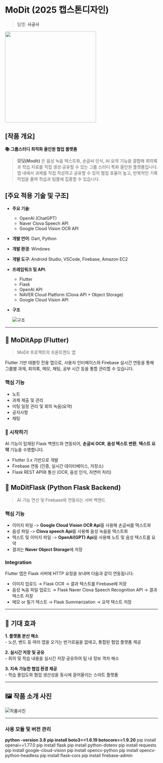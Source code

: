 # MoDit (2025 캡스톤디자인)
> 팀명: **사공사**

<img src="https://github.com/user-attachments/assets/60a37c32-10dc-4c77-9921-d06dbd9d7623" width="300"/>


## [작품 개요]
**📚 그룹스터디 최적화 올인원 협업 플랫폼**

> **모딧(Modit)** 은 음성 녹음 텍스트화, 손글씨 인식, AI 요약 기능을 결합해 회의록과 학습 자료를 직접 생성·공유할 수 있는 그룹 스터디 특화 올인원 플랫폼입니다. 앱 내에서 과제를 직접 작성하고 공유할 수 있어 협업 효율이 높고, 반복적인 기록 작업을 줄여 학습과 팀플에 집중할 수 있습니다.


## [주요 적용 기술 및 구조]

- **주요 기술**:  
  - OpenAI (ChatGPT)  
  - Naver Clova Speech API  
  - Google Cloud Vision OCR API  

- **개발 언어**: Dart, Python  
- **개발 환경**: Windows  
- **개발 도구**: Android Studio, VSCode, Firebase, Amazon EC2  

- **프레임워크 및 API**:  
  - Flutter  
  - Flask  
  - OpenAI API  
  - NAVER Cloud Platform (Clova API + Object Storage)  
  - Google Cloud Vision API
 
- **구조**
  
  ![구조](https://github.com/user-attachments/assets/3929c0cb-469d-4392-84c5-197cd16cf5df)

---

## 📱 MoDitApp (Flutter)
> MoDit 프로젝트의 프론트엔드 앱

Flutter 기반 태블릿 전용 앱으로, 사용자 인터페이스와 Firebase 실시간 연동을 통해 그룹별 과제, 회의록, 메모, 채팅, 공부 시간 등을 통합 관리할 수 있습니다.

### 핵심 기능
- 노트
- 과제 제출 및 관리
- 미팅 일정 관리 및 회의 녹음(요약)
- 공지사항
- 채팅

### 🚀 시작하기
AI 기능이 탑재된 Flask 백엔드와 연동되어, **손글씨 OCR**, **음성 텍스트 변환**, **텍스트 요약** 기능을 수행합니다.

- Flutter 3.x 기반으로 개발  
- Firebase 연동 (인증, 실시간 데이터베이스, 저장소)  
- Flask REST API와 통신 (OCR, 음성 인식, 자연어 처리)


## 🧠 MoDitFlask (Python Flask Backend)
> AI 기능 연산 및 Firebase와 연동되는 서버 백엔드


### 핵심 기능
- 이미지 파일 -> **Google Cloud Vision OCR Api**를 사용해 손글씨를 텍스트화
- 음성 파일 -> **Clova speech Api**를 사용해 음성 녹음을 텍스트화
- 텍스트 및 이미지 파일 -> **OpenAI(GPT) Api**를 사용해 노트 및 음성 텍스트를 요약
- 결과는 **Naver Object Storage**에 저장
  
### Integration
Flutter 앱은 Flask 서버에 HTTP 요청을 보내며 다음과 같이 연동됩니다:

- 이미지 업로드 → Flask OCR → 결과 텍스트를 Firebase에 저장  
- 음성 녹음 파일 업로드 → Flask Naver Clova Speech Recognition API → 결과 텍스트 저장  
- 메모 or 필기 텍스트 → Flask Summarization → 요약 텍스트 저장

---
  ## 🎯 기대 효과
  **1. 플랫폼 분산 해소**  
        - 노션, 밴드 등 여러 앱을 오가는 번거로움을 없애고, 통합된 협업 플랫폼 제공  
  
  **2. 실시간 저장 및 공유**  
        - 회의 및 학습 내용을 실시간 저장·공유하여 팀 내 정보 격차 해소  
  
  **3. 지속 가능한 협업 환경 제공**  
        - 학습 몰입도와 협업 생산성을 동시에 끌어올리는 스마트 플랫폼  

---

## 🖼️ 작품 소개 사진

![작품사진](https://github.com/user-attachments/assets/493190c2-3a59-4bc4-a1fc-f24d8bb53bdc)

---
### 사용 모듈 및 버전 관리

**python  -version 3.8**
**pip install boto3==1.6.19 botocore==1.9.20**
pip install openai==1.77.0
pip install flask
pip install python-dotenv
pip install requests
pip install google-cloud-vision
pip install opencv-python
pip install opencv-python-headless
pip install flask-cors
pip install firebase-admin

